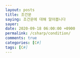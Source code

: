 ```yaml
---
layout: posts
title: 조건문
saying: 조건문에 대해 알아봅니다
sayer: 
date: 2020-09-18 06:00:00 +0900
permalink: /csharp/condition/
comments: true
categories: [C#]
tags: [C#]
---
```


